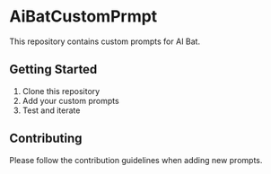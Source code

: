 # AiBatCustomPrmpt

This repository contains custom prompts for AI Bat.

## Getting Started

1. Clone this repository
2. Add your custom prompts
3. Test and iterate

## Contributing

Please follow the contribution guidelines when adding new prompts. 